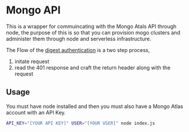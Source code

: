 # Mongo API
This is a wrapper for commuincating with the Mongo Atals API through node, the purpose of this is so that you can provision mogo clusters and administer them through node and serverless infrastructure. 

The Flow of the [digest authentication](https://en.wikipedia.org/wiki/Digest_access_authentication) is a two step process,
1. initate request 
2. read the 401 response and craft the return header along with the request

## Usage
You must have node installed and then you must also have a Mongo Atlas account with an API Key.

``` bash
API_KEY="[YOUR API KEY]" USER="[YOUR USER]" node index.js
```